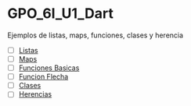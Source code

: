 # GPO_6I_U1_Dart
Ejemplos de listas, maps, funciones, clases y herencia 
- [ ] [Listas](https://dartpad.dartlang.org/https://dartpad.dev/?id)
- [ ] [Maps](https://dartpad.dartlang.org/)
- [ ] [Funciones Basicas](https://dartpad.dartlang.org/)
- [ ] [Funcion Flecha](https://dartpad.dartlang.org/) 
- [ ] [Clases](https://dartpad.dartlang.org/)
- [ ] [Herencias](https://dartpad.dartlang.org/)
